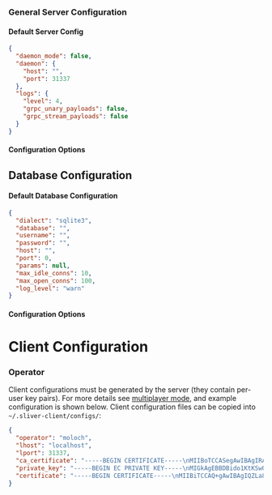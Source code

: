 ### General Server Configuration
#### Default Server Config

```json
{
  "daemon_mode": false,
  "daemon": {
    "host": "",
    "port": 31337
  },
  "logs": {
    "level": 4,
    "grpc_unary_payloads": false,
    "grpc_stream_payloads": false
  }
}
```

#### Configuration Options
## Database Configuration
#### Default Database Configuration

```json
{
  "dialect": "sqlite3",
  "database": "",
  "username": "",
  "password": "",
  "host": "",
  "port": 0,
  "params": null,
  "max_idle_conns": 10,
  "max_open_conns": 100,
  "log_level": "warn"
}
```

#### Configuration Options
# Client Configuration
### Operator
Client configurations must be generated by the server (they contain per-user key pairs). For more details see [multiplayer mode](/docs?name=Multi-player+Mode), and example configuration is shown below. Client configuration files can be copied into `~/.sliver-client/configs/`:
```json
{
  "operator": "moloch",
  "lhost": "localhost",
  "lport": 31337,
  "ca_certificate": "-----BEGIN CERTIFICATE-----\nMIIBoTCCASegAwIBAgIRAPhwFTptJKJM4Bef71nA29YwCgYIKoZIzj0EAwMwCzEJ\nMAcGA1UEChMAMB4XDTIwMDExNDIyNTY1NloXDTIzMDExMzIyNTY1NlowCzEJMAcG\nA1UEChMAMHYwEAYHKoZIzj0CAQYFK4EEACIDYgAEmvGJZ8zDqLxge2PfhK1QcdOi\n6kEV8vgz/S1fSiU9h21JDVaX+FFhG2cYIzr1Q3zE2Ml+pUdnwUSk24pFFTUhjlsO\n4H2YQC/W46DXSa8VQdvpfDaTPYLzXuBhsdVcn2rdo08wTTAOBgNVHQ8BAf8EBAMC\nAqQwHQYDVR0lBBYwFAYIKwYBBQUHAwEGCCsGAQUFBwMCMA8GA1UdEwEB/wQFMAMB\nAf8wCwYDVR0RBAQwAoIAMAoGCCqGSM49BAMDA2gAMGUCMQDOj0sVrVoJSkN4qiqn\nS9wMFNeVOZ+5TVZOOpTn19nc4C/wq9jwdYRHW1dlmvWu2LMCMCm2y1TkaWLa/i4t\nArTCIiCmNVRxAR1xFsWama9yv7wFY0+5xKS7W944418v0jYJKA==\n-----END CERTIFICATE-----\n",
  "private_key": "-----BEGIN EC PRIVATE KEY-----\nMIGkAgEBBDBido1KtKSwQah/WIoGkDZDX2WPXdexUVAmi0tf6Pd9vK5pfpt2II+n\n8BqkV0ifyjugBwYFK4EEACKhZANiAATHATh7e8uX/MN5mokguQf4ywXgTaihYD//\nyraEUcZAYsrCtDHmdAH356GPrxlPSpwyWhFV3fIQJKI2Hf/8/mAd3wqCGQQzq5Mt\ncM0B36+vP9wOGsTI/tc32+0glRZoxo8=\n-----END EC PRIVATE KEY-----\n",
  "certificate": "-----BEGIN CERTIFICATE-----\nMIIBiTCCAQ+gAwIBAgIQZLa8QUXWDnuht3G9+g9yKTAKBggqhkjOPQQDAzALMQkw\nBwYDVQQKEwAwHhcNMTkwNzIyMjE1MzAzWhcNMjIwNzIxMjE1MzAzWjAcMQkwBwYD\nVQQKEwAxDzANBgNVBAMTBm1vbG9jaDB2MBAGByqGSM49AgEGBSuBBAAiA2IABMcB\nOHt7y5f8w3maiSC5B/jLBeBNqKFgP//KtoRRxkBiysK0MeZ0AffnoY+vGU9KnDJa\nEVXd8hAkojYd//z+YB3fCoIZBDOrky1wzQHfr68/3A4axMj+1zfb7SCVFmjGj6Mn\nMCUwDgYDVR0PAQH/BAQDAgWgMBMGA1UdJQQMMAoGCCsGAQUFBwMCMAoGCCqGSM49\nBAMDA2gAMGUCMH0hbeghZfMkhp9Wf2a7eqj8IruwKH6vQql/6nxQ8aunfCUUxWo8\nOrxxaqp+bGCCCQIxAK5Icqww8m9llhprfzENaFZUCkpyvBMm9EB8B69SBFBHcVFm\n7bqHjFFMH39g2JCy9Q==\n-----END CERTIFICATE-----\n"
}
```

